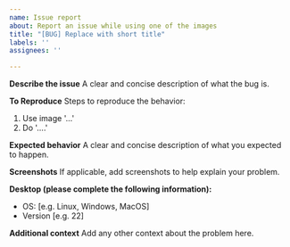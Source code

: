 ```yaml
---
name: Issue report
about: Report an issue while using one of the images
title: "[BUG] Replace with short title"
labels: ''
assignees: ''

---
```


**Describe the issue**
A clear and concise description of what the bug is.

**To Reproduce**
Steps to reproduce the behavior:
1. Use image '...'
2. Do '....'

**Expected behavior**
A clear and concise description of what you expected to happen.

**Screenshots**
If applicable, add screenshots to help explain your problem.

**Desktop (please complete the following information):**
 - OS: [e.g. Linux, Windows, MacOS]
 - Version [e.g. 22]

**Additional context**
Add any other context about the problem here.
